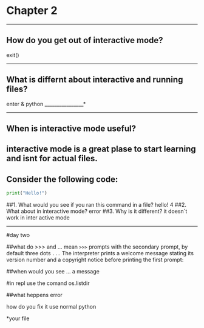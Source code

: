 # Chapter 2

---

## How do you get out of interactive mode?

exit()

---

## What is differnt about interactive and running files?

enter & python ________________*

---

## When is interactive mode useful?
interactive mode is a great plase to start learning and isnt for actual files.
---

## Consider the following code:

```python
print("Hello!")
```

##1. What would you see if you ran this command in a file?
hello!
4
##2. What about in interactive mode?
error
##3. Why is it different?
it doesn`t work in inter active mode


---

#day two

##what do >>> and ... mean
`>>>` prompts with the secondary prompt, by default three dots `...` The interpreter prints a 
welcome message stating its version number and a copyright 
notice before printing the first prompt:

##when would you see ...
a message

#in repl use the comand os.listdir


##what heppens
error

how do you fix it use normal python














*your file
